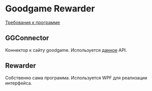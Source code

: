 # Goodgame Rewarder

[Требования к программе](https://docs.google.com/document/d/1opAFLlnpPZOd01RVqmj1UrFm-1d1O8mUUHfP0kQnP8s/edit?usp=sharing)


## GGConnector

Коннектор к сайту goodgame. Используется [данное](https://github.com/GoodGame/API/) API.


## Rewarder

Собственно сама программа. Используется WPF для реализации интерфейса.